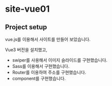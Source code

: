 # site-vue01

## Project setup

vue.js를 이용해서 사이트를 만들어 보았습니다.

Vue3 버전을 설치했고,

- swiper를 사용해서 이미지 슬라이드를 구현했습니다.
- Sass를 이용해서 구현했습니다.
- Router를 이용하여 주소를 구현했습니다.
- component를 구현했습니다.
